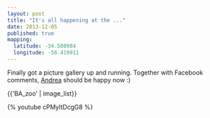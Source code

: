 ```yaml
---
layout: post
title: "It's all happening at the ..."
date: 2013-12-05 
published: true
mapping: 
  latitude: -34.580984
  longitude: -58.419911
---
```


Finally got a picture gallery up and running. Together with Facebook comments, [Andrea](https://www.facebook.com/andrea.hajdar) should be happy now :)

<!-- 1. Link to jQuery (1.8 or later), -->
<script src="http://code.jquery.com/jquery-1.10.2.min.js"></script> <!-- 33 KB -->

<!-- fotorama.css & fotorama.js. -->
<link  href="http://fotorama.s3.amazonaws.com/4.4.8/fotorama.css" rel="stylesheet"> <!-- 3 KB -->
<script src="http://fotorama.s3.amazonaws.com/4.4.8/fotorama.js"></script> <!-- 15 KB -->

{{'BA_zoo' | image_list}}

{% youtube cPMyItDcgG8 %}